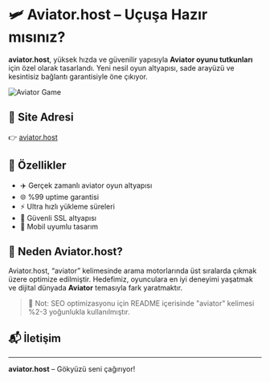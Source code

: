 # 🛩️ Aviator.host – Uçuşa Hazır mısınız?

**aviator.host**, yüksek hızda ve güvenilir yapısıyla **Aviator oyunu tutkunları** için özel olarak tasarlandı. Yeni nesil oyun altyapısı, sade arayüzü ve kesintisiz bağlantı garantisiyle öne çıkıyor.

![Aviator Game](https://aviator.host/new/1.png)

## 🔗 Site Adresi

👉 [aviator.host](https://aviator.host)

## 🚀 Özellikler

- ✈️ Gerçek zamanlı aviator oyun altyapısı
- 🌐 %99 uptime garantisi
- ⚡ Ultra hızlı yükleme süreleri
- 🔐 Güvenli SSL altyapısı
- 📱 Mobil uyumlu tasarım

## 🌟 Neden Aviator.host?

Aviator.host, “aviator” kelimesinde arama motorlarında üst sıralarda çıkmak üzere optimize edilmiştir. Hedefimiz, oyunculara en iyi deneyimi yaşatmak ve dijital dünyada **Aviator** temasıyla fark yaratmaktır.




> 🧠 Not: SEO optimizasyonu için README içerisinde "aviator" kelimesi %2-3 yoğunlukla kullanılmıştır.

## 📬 İletişim

---

**aviator.host** – Gökyüzü seni çağırıyor!
